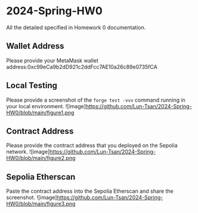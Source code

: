 # 2024-Spring-HW0

All the detailed specified in Homework 0 documentation.

## Wallet Address
Please provide your MetaMask wallet address:0xc99eCa9b2dD921c2ddFcc7AE10a26c89e0735fCA

## Local Testing
Please provide a screenshot of the `forge test -vvv` command running in your local environment.
![image]https://github.com/Lun-Tsan/2024-Spring-HW0/blob/main/figure1.png

## Contract Address
Please provide the contract address that you deployed on the Sepolia network.
![image]https://github.com/Lun-Tsan/2024-Spring-HW0/blob/main/figure2.png
## Sepolia Etherscan
Paste the contract address into the Sepolia Etherscan and share the screenshot.
![image]https://github.com/Lun-Tsan/2024-Spring-HW0/blob/main/figure3.png